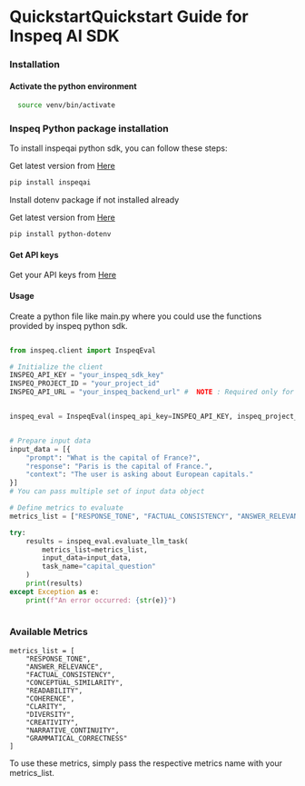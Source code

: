 # QuickstartQuickstart Guide for Inspeq AI SDK

### Installation

#### Activate the python environment
```bash
  source venv/bin/activate
```

### Inspeq Python package installation

To install inspeqai python sdk, you can follow these steps:

Get latest version from [Here](https://pypi.org/project/inspeqai/)

```bash
pip install inspeqai
```
Install dotenv package if not installed already

Get latest version from [Here](https://pypi.org/project/python-dotenv/)
```bash
pip install python-dotenv
```

#### Get API keys

Get your API keys from [Here](https://platform.inspeq.ai/)

#### Usage

Create a python file like main.py where you could use the functions provided by inspeq python sdk.

```python

from inspeq.client import InspeqEval

# Initialize the client
INSPEQ_API_KEY = "your_inspeq_sdk_key"
INSPEQ_PROJECT_ID = "your_project_id"
INSPEQ_API_URL = "your_inspeq_backend_url" #  NOTE : Required only for our on-prem customers


inspeq_eval = InspeqEval(inspeq_api_key=INSPEQ_API_KEY, inspeq_project_id=INSPEQ_PROJECT_ID)


# Prepare input data
input_data = [{
    "prompt": "What is the capital of France?",
    "response": "Paris is the capital of France.",
    "context": "The user is asking about European capitals."
}]
# You can pass multiple set of input data object

# Define metrics to evaluate
metrics_list = ["RESPONSE_TONE", "FACTUAL_CONSISTENCY", "ANSWER_RELEVANCE"]

try:
    results = inspeq_eval.evaluate_llm_task(
        metrics_list=metrics_list,
        input_data=input_data,
        task_name="capital_question"
    )
    print(results)
except Exception as e:
    print(f"An error occurred: {str(e)}")
    
```

### Available Metrics 
```
metrics_list = [
    "RESPONSE_TONE",
    "ANSWER_RELEVANCE",
    "FACTUAL_CONSISTENCY",
    "CONCEPTUAL_SIMILARITY",
    "READABILITY",
    "COHERENCE",
    "CLARITY",
    "DIVERSITY",
    "CREATIVITY",
    "NARRATIVE_CONTINUITY",
    "GRAMMATICAL_CORRECTNESS"
]

```
To use these metrics, simply pass the respective metrics name with your metrics_list.

